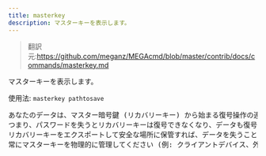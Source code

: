 ```yaml
---
title: masterkey
description: マスターキーを表示します。
---
```


>翻訳元:https://github.com/meganz/MEGAcmd/blob/master/contrib/docs/commands/masterkey.md

マスターキーを表示します。

使用法: `masterkey pathtosave`
<pre>
あなたのデータは、マスター暗号鍵 (リカバリーキー) から始まる復号操作の連鎖を通じてのみ読み取ることができます。MEGA はこれをあなたのパスワードで暗号化して保存します。
つまり、パスワードを失うとリカバリーキーは復号できなくなり、データも復号できなくなります。
リカバリーキーをエクスポートして安全な場所に保管すれば、データを失うことなく新しいパスワードを設定できます。
常にマスターキーを物理的に管理してください (例: クライアントデバイス、外部ストレージ、または印刷物)。
</pre>
